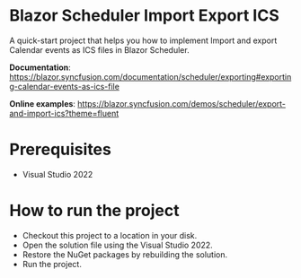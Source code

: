 # Blazor Scheduler Import Export ICS

A quick-start project that helps you how to implement Import and export Calendar events as ICS files in Blazor Scheduler. 

**Documentation**: https://blazor.syncfusion.com/documentation/scheduler/exporting#exporting-calendar-events-as-ics-file

**Online examples**: https://blazor.syncfusion.com/demos/scheduler/export-and-import-ics?theme=fluent
                 
# Prerequisites

* Visual Studio 2022

# How to run the project

* Checkout this project to a location in your disk.
* Open the solution file using the Visual Studio 2022.
* Restore the NuGet packages by rebuilding the solution.
* Run the project.